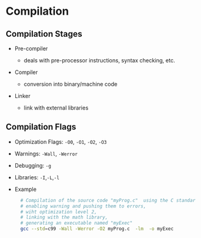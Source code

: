 # Compilation

## Compilation Stages

* Pre-compiler
   - deals with pre-processor instructions, syntax checking, etc.

* Compiler
   - conversion into binary/machine code
     
* Linker
   - link with external libraries


## Compilation Flags

* Optimization Flags: `-O0`, `-O1`, `-O2`, `-O3`
* Warnings:  `-Wall`, `-Werror`
* Debugging: `-g`
* Libraries: `-I`,`-L`,`-l`

* Example
  ```sh
    # Compilation of the source code "myProg.c"  using the C standar '99,
    # enabling warning and pushing them to errors,
    # wiht optimization level 2,
    # linking with the math library,
    # generating an executable named "myExec" 
    gcc --std=c99 -Wall -Werror -O2 myProg.c  -lm  -o myExec
  ```
